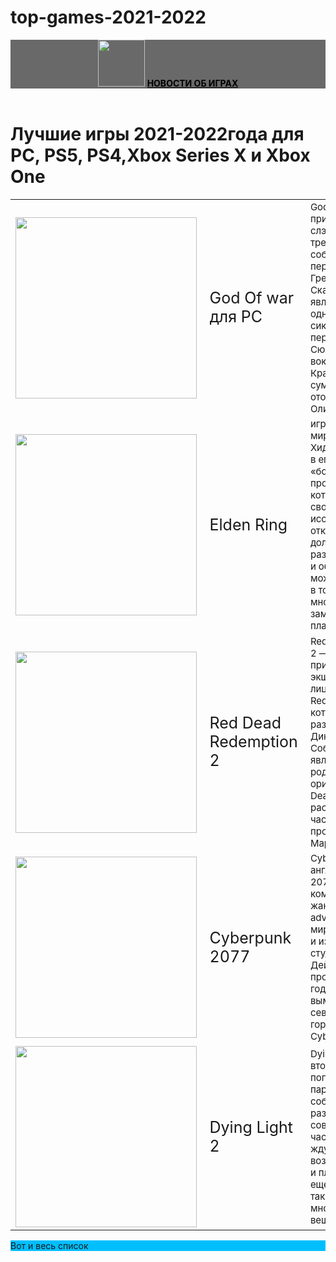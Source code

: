 # top-games-2021-2022
<html>
<title>Самые лучшие игры 2021-2022</title>
<body>
<header style="background-color:#696969;text-aligin:centere;">
<img src="https://cdn.w600.comps.canstockphoto.ru/%D1%81%D0%BB%D0%BE%D0%B2%D0%BE-%D0%BF%D0%BB%D0%B0%D0%BC%D1%8F-games-%D1%82%D0%B5%D0%BA%D1%81%D1%82-%D1%81%D1%82%D0%BE%D0%BA%D0%BE%D0%B2%D0%B0%D1%8F-%D1%84%D0%BE%D1%82%D0%BE%D0%B3%D1%80%D0%B0%D1%84%D0%B8%D1%8F_csp12216794.jpg" width="75px" height="75px"/>
<a href="https://metarankings.ru/best-games-2022/" style="color:black;text-align:centre"><b>НОВОСТИ ОБ ИГРАХ</b></a>
</header>
<main>
<h1 style="text-align:centre">Лучшие игры 2021-2022года для PC, PS5, PS4,Xbox Series X и Xbox<br>One
</h1>
<table>
<tr>
    <td>
<img src="https://assets-prd.ignimgs.com/2022/05/16/god-of-war-2018-1652716403586.jpg?width=300&crop=1%3A1%2Csmart" width="290px" height="290px"/> </td> 
<td style="font-size:25px" colspan="1">God Of war для PC</td><td style="font-size:15px" colspan="1">God of War - это приключенческий слэшер с видом от третьего лица, события которого переносятся из Греции в Скандинавию. Игра является одновременно и сиквелом, и перезапуском серии. Сюжет строится вокруг спартанца Кратоса, который сумел-таки отомстить богам Олимпа.</td>
</tr>
<tr>


<td>
    <img src="https://stevivor.com/wp-content/uploads/2022/02/elden-ring-990x556.jpg"width="290px" height="290px"/>

</td>
<td style="font-size:25px" colspan="1">
Elden Ring
</td>
<td style="font-size:15px" colspan="1">игра с открытым миром; по словам Хидэтаки Миядзаки, в его понимании это «большое открытое пространство», которое можно свободно исследовать. Этот открытый мир должен содержать различные опасности и области, которые можно исследовать, в том числе многоуровневые замки с запутанной планировкой.</td>
</tr>
<tr>
<td>
<img src="https://store.playstation.com/store/api/chihiro/00_09_000/container/UA/ru/99/EP1004-CUSA08519_00-AV00000000000021/0/image?_version=00_09_000&platform=chihiro&bg_color=000000&opacity=100&w=360&h=360" width="290px" height="290px"/>
</td>
<td style="font-size:25px" colspan="1">Red Dead Redemption 2</td>
<td style="font-size:15px" colspan="1">
Red Dead Redemption 2 — это вторая часть приключенческого экшена от третьего лица Red Dead Redemption, события которого разворачиваются на Диком Западе. События игры являются своего рода предысторией оригинальной Red Dead Redemption, и расскажут, в частности, о прошлом Джона Марстона.
</td>
    </tr>
<tr>
<td>
  <img src="https://upload.wikimedia.org/wikipedia/ru/thumb/b/bb/%D0%9E%D0%B1%D0%BB%D0%BE%D0%B6%D0%BA%D0%B0_%D0%BA%D0%BE%D0%BC%D0%BF%D1%8C%D1%8E%D1%82%D0%B5%D1%80%D0%BD%D0%BE%D0%B9_%D0%B8%D0%B3%D1%80%D1%8B_Cyberpunk_2077.jpg/411px-%D0%9E%D0%B1%D0%BB%D0%BE%D0%B6%D0%BA%D0%B0_%D0%BA%D0%BE%D0%BC%D0%BF%D1%8C%D1%8E%D1%82%D0%B5%D1%80%D0%BD%D0%BE%D0%B9_%D0%B8%D0%B3%D1%80%D1%8B_Cyberpunk_2077.jpg" width="290px" height="290px"/>  
</td>
<td style="font-size:25px" colspan="1">
Cyberpunk 2077
</td>
<td style="font-size:15px" colspan="1">
    Cyberpunk 2077 (с англ. — «Киберпанк 2077») — компьютерная игра в жанре action-adventure в открытом мире, разработанная и изданная польской студией CD Projekt. Действие игры происходит в 2077 году в Найт-Сити, вымышленном североамериканском городе из вселенной Cyberpunk.
 </td>
 <tr>
 <td>
<img src="https://wallpapershome.ru/images/pages/ico_h/19283.jpg" width="290px" height="290px"/>
 </td>
 <td style="font-size:25px" colspan="1">
Dying Light 2
 </td>
 <td style="font-size:15px" colspan="1">
Dying Light 2 — это вторая часть популярного зомби-паркур-экшена, события которой разворачиваются в совершенно другой части света. Игроков ждут в разы возросшие масштаб и плотность событий, еще больше зомби, а также кооператив и множество других вещей.
  </td>


</tr>








 </tr>


</table>
</main>

<footer style="background-color:#00BFFF;">
Вот и весь список
</footer>





</body>
</html>

